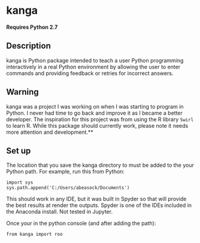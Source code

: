 # kanga

**Requires Python 2.7**

## Description
kanga is Python package intended to teach a user Python programming interactively in a real Python environment by allowing the user to enter commands and providing feedback or retries for incorrect answers. 

## Warning
kanga was a project I was working on when I was starting to program in Python. I never had time to go back and improve it as I became a better developer. The inspiration for this project was from using the R library `Swirl` to learn R. While this package should currently work, please note it needs more attention and development.**

## Set up
The location that you save the kanga directory to must be added to the your Python path. For example, run this from Python:

	import sys
	sys.path.append('C:/Users/abeasock/Documents')

This should work in any IDE, but it was built in Spyder so that will provide the best results at render the outputs. Spyder is one of the IDEs included in the Anaconda install. Not tested in Jupyter.

Once your in the python console (and after adding the path):
	
	from kanga import roo
